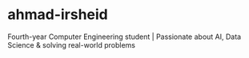 # ahmad-irsheid
 Fourth-year Computer Engineering student | Passionate about AI, Data Science &amp; solving real-world problems
